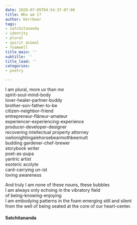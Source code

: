 ```yaml
---
date: 2020-07-05T04:54:37-07:00
title: Who am I?
author: Kerrbear
tags:
- satchitananda
- identity
- plural
- spirit animal
- foamwell
title_main: ''
subtitle: ''
title_lead: ''
categories:
- poetry

---
```

I am plural, more *us* than *me*    
spirit-soul-mind-body    
lover-healer-partner-buddy    
brother-son-father-to-be    
citizen-neighbor-friend    
entrepreneur-flâneur-amateur    
experiencer-experiencing-experience    
producer-developer-designer    
recovering intellectual property attorney   
owlionightingalehorsebearmothbeemutt    
budding gardener-chef-brewer    
storybook writer    
poet-as-pupa    
yantric artist    
esoteric acolyte    
card-carrying un-ist    
loving awareness

And truly I am none of these nouns, these bubbles    
I am always only echoing in the vibratory field    
of being-knowing-enjoying    
I am embodying patterns in the foam emerging still and silent    
from the well of being seated at the core of our heart-center.

#### Satchitananda